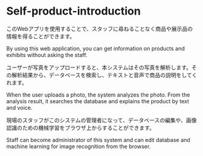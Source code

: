 # Self-product-introduction
このWebアプリを使用することで、スタッフに尋ねることなく商品や展示品の情報を得ることができます。

By using this web application, you can get information on products and exhibits without asking the staff.

ユーザーが写真をアップロードすると、本システムはその写真を解析します。その解析結果から、データベースを検索し、テキストと音声で商品の説明をしてくれます。

When the user uploads a photo, the system analyzes the photo. From the analysis result, it searches the database and explains the product by text and voice.

現場のスタッフがこのシステムの管理者になって、データベースの編集や、画像認識のための機械学習をブラウザ上からすることができます。

Staff can become administrator of this system and can edit database and machine learning for image recognition from the browser.
